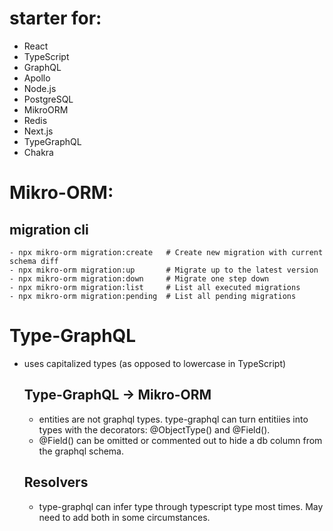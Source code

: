 # starter for:
  - React
  - TypeScript
  - GraphQL
  - Apollo
  - Node.js
  - PostgreSQL
  - MikroORM
  - Redis
  - Next.js
  - TypeGraphQL
  - Chakra


# Mikro-ORM:
  ## migration cli
    - npx mikro-orm migration:create   # Create new migration with current schema diff
    - npx mikro-orm migration:up       # Migrate up to the latest version
    - npx mikro-orm migration:down     # Migrate one step down
    - npx mikro-orm migration:list     # List all executed migrations
    - npx mikro-orm migration:pending  # List all pending migrations

# Type-GraphQL
- uses capitalized types (as opposed to lowercase in TypeScript)
  ## Type-GraphQL -> Mikro-ORM
    - entities are not graphql types. type-graphql can turn entitiies into types with the decorators: @ObjectType() and @Field().
    - @Field() can be omitted or commented out to hide a db column from the graphql schema.
  ## Resolvers
    - type-graphql can infer type through typescript type most times. May need to add both in some circumstances.

